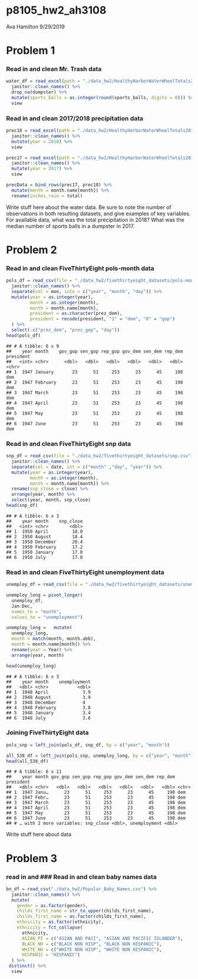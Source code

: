 p8105\_hw2\_ah3108
================
Ava Hamilton
9/29/2019

# Problem 1

### Read in and clean Mr. Trash data

``` r
water_df = read_excel(path = "./data_hw2/HealthyHarborWaterWheelTotals2018-7-28.xlsx", sheet = 1, range = "A2:N336") %>% 
  janitor::clean_names() %>% 
  drop_na(dumpster) %>% 
  mutate(sports_balls = as.integer(round(sports_balls, digits = 0))) %>% 
  view
```

### Read in and clean 2017/2018 precipitation data

``` r
prec18 = read_excel(path = "./data_hw2/HealthyHarborWaterWheelTotals2018-7-28.xlsx", sheet = 3, range = "A2:B9") %>% 
  janitor::clean_names() %>% 
  mutate(year = 2018) %>% 
  view

prec17 = read_excel(path = "./data_hw2/HealthyHarborWaterWheelTotals2018-7-28.xlsx", sheet = 4, range = "A2:B14") %>% 
  janitor::clean_names() %>% 
  mutate(year = 2017) %>% 
  view

precData = bind_rows(prec17, prec18) %>% 
  mutate(month = month.name[month]) %>% 
  rename(inches_rain = total)
```

Write stuff here about the water data. Be sure to note the number of
observations in both resulting datasets, and give examples of key
variables. For available data, what was the total precipitation in 2018?
What was the median number of sports balls in a dumpster in
2017.

# Problem 2

### Read in and clean FiveThirtyEight pols-month data

``` r
pols_df = read_csv(file = "./data_hw2/fivethirtyeight_datasets/pols-month.csv") %>% 
  janitor::clean_names() %>% 
  separate(col = mon, into = c("year", "month", "day")) %>%
  mutate(year = as.integer(year),
         month = as.integer(month),
         month = month.name[month],
         president = as.character(prez_dem),
         president = recode(president, "1" = "dem", "0" = "gop")
  ) %>% 
  select(-c("prez_dem", "prez_gop", "day")) 
head(pols_df)
```

    ## # A tibble: 6 x 9
    ##    year month    gov_gop sen_gop rep_gop gov_dem sen_dem rep_dem president
    ##   <int> <chr>      <dbl>   <dbl>   <dbl>   <dbl>   <dbl>   <dbl> <chr>    
    ## 1  1947 January       23      51     253      23      45     198 dem      
    ## 2  1947 February      23      51     253      23      45     198 dem      
    ## 3  1947 March         23      51     253      23      45     198 dem      
    ## 4  1947 April         23      51     253      23      45     198 dem      
    ## 5  1947 May           23      51     253      23      45     198 dem      
    ## 6  1947 June          23      51     253      23      45     198 dem

### Read in and clean FiveThirtyEight snp data

``` r
snp_df = read_csv(file = "./data_hw2/fivethirtyeight_datasets/snp.csv") %>% 
  janitor::clean_names() %>% 
  separate(col = date, int = c("month" ,"day", "year")) %>% 
  mutate(year = as.integer(year),
         month = as.integer(month),
         month = month.name[month]) %>% 
  rename(snp_close = close) %>% 
  arrange(year, month) %>% 
  select(year, month, snp_close)
head(snp_df)
```

    ## # A tibble: 6 x 3
    ##    year month    snp_close
    ##   <int> <chr>        <dbl>
    ## 1  1950 April         18.0
    ## 2  1950 August        18.4
    ## 3  1950 December      20.4
    ## 4  1950 February      17.2
    ## 5  1950 January       17.0
    ## 6  1950 July          17.8

### Read in and clean FiveThirtyEight unemployment data

``` r
unemploy_df = read_csv(file = "./data_hw2/fivethirtyeight_datasets/unemployment.csv")

unemploy_long = pivot_longer(
  unemploy_df,
  Jan:Dec,
  names_to = "month",
  values_to = "unemployment")

unemploy_long =   mutate(
  unemploy_long,
  month = match(month, month.abb),
  month = month.name[month]) %>% 
  rename(year = Year) %>%
  arrange(year, month)

head(unemploy_long)
```

    ## # A tibble: 6 x 3
    ##    year month    unemployment
    ##   <dbl> <chr>           <dbl>
    ## 1  1948 April             3.9
    ## 2  1948 August            3.9
    ## 3  1948 December          4  
    ## 4  1948 February          3.8
    ## 5  1948 January           3.4
    ## 6  1948 July              3.6

### Joining FiveThirtyEight data

``` r
pols_snp = left_join(pols_df, snp_df, by = c("year", "month"))

all_538_df = left_join(pols_snp, unemploy_long, by = c("year", "month"))
head(all_538_df)
```

    ## # A tibble: 6 x 11
    ##    year month gov_gop sen_gop rep_gop gov_dem sen_dem rep_dem president
    ##   <dbl> <chr>   <dbl>   <dbl>   <dbl>   <dbl>   <dbl>   <dbl> <chr>    
    ## 1  1947 Janu…      23      51     253      23      45     198 dem      
    ## 2  1947 Febr…      23      51     253      23      45     198 dem      
    ## 3  1947 March      23      51     253      23      45     198 dem      
    ## 4  1947 April      23      51     253      23      45     198 dem      
    ## 5  1947 May        23      51     253      23      45     198 dem      
    ## 6  1947 June       23      51     253      23      45     198 dem      
    ## # … with 2 more variables: snp_close <dbl>, unemployment <dbl>

Write stuff here about data

# Problem 3

### read in and \#\#\# Read in and clean baby names data

``` r
bn_df = read_csv("./data_hw2/Popular_Baby_Names.csv") %>% 
  janitor::clean_names() %>% 
  mutate(
    gender = as.factor(gender),
    childs_first_name = str_to_upper(childs_first_name),
    childs_first_name = as.factor(childs_first_name),
    ethnicity = as.factor(ethnicity),
    ethnicity = fct_collapse(
      ethnicity,
      ASIAN_PI = c("ASIAN AND PACI", "ASIAN AND PACIFIC ISLANDER"),
      BLACK_NH = c("BLACK NON HISP", "BLACK NON HISPANIC"),
      WHITE_NH = c("WHITE NON HISP", "WHITE NON HISPANIC"),
      HISPANIC = "HISPANIC")
  ) %>% 
 distinct() %>% 
  view
```
